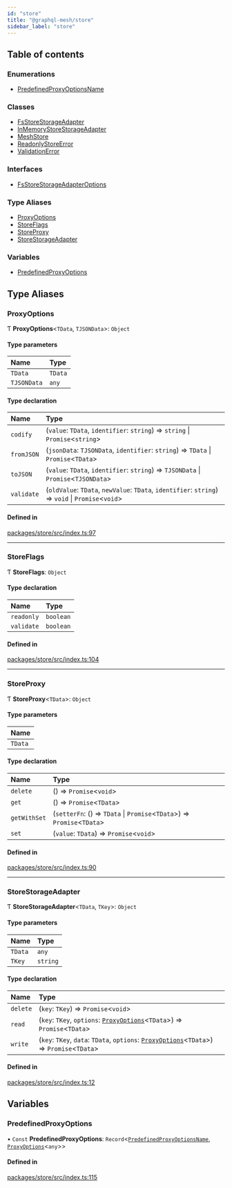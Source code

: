 ```yaml
---
id: "store"
title: "@graphql-mesh/store"
sidebar_label: "store"
---
```


## Table of contents

### Enumerations

- [PredefinedProxyOptionsName](/docs/api/enums/store_src.PredefinedProxyOptionsName)

### Classes

- [FsStoreStorageAdapter](/docs/api/classes/store_src.FsStoreStorageAdapter)
- [InMemoryStoreStorageAdapter](/docs/api/classes/store_src.InMemoryStoreStorageAdapter)
- [MeshStore](/docs/api/classes/store_src.MeshStore)
- [ReadonlyStoreError](/docs/api/classes/store_src.ReadonlyStoreError)
- [ValidationError](/docs/api/classes/store_src.ValidationError)

### Interfaces

- [FsStoreStorageAdapterOptions](/docs/api/interfaces/store_src.FsStoreStorageAdapterOptions)

### Type Aliases

- [ProxyOptions](store_src#proxyoptions)
- [StoreFlags](store_src#storeflags)
- [StoreProxy](store_src#storeproxy)
- [StoreStorageAdapter](store_src#storestorageadapter)

### Variables

- [PredefinedProxyOptions](store_src#predefinedproxyoptions)

## Type Aliases

### ProxyOptions

Ƭ **ProxyOptions**<`TData`, `TJSONData`\>: `Object`

#### Type parameters

| Name | Type |
| :------ | :------ |
| `TData` | `TData` |
| `TJSONData` | `any` |

#### Type declaration

| Name | Type |
| :------ | :------ |
| `codify` | (`value`: `TData`, `identifier`: `string`) => `string` \| `Promise`<`string`\> |
| `fromJSON` | (`jsonData`: `TJSONData`, `identifier`: `string`) => `TData` \| `Promise`<`TData`\> |
| `toJSON` | (`value`: `TData`, `identifier`: `string`) => `TJSONData` \| `Promise`<`TJSONData`\> |
| `validate` | (`oldValue`: `TData`, `newValue`: `TData`, `identifier`: `string`) => `void` \| `Promise`<`void`\> |

#### Defined in

[packages/store/src/index.ts:97](https://github.com/Urigo/graphql-mesh/blob/master/packages/store/src/index.ts#L97)

___

### StoreFlags

Ƭ **StoreFlags**: `Object`

#### Type declaration

| Name | Type |
| :------ | :------ |
| `readonly` | `boolean` |
| `validate` | `boolean` |

#### Defined in

[packages/store/src/index.ts:104](https://github.com/Urigo/graphql-mesh/blob/master/packages/store/src/index.ts#L104)

___

### StoreProxy

Ƭ **StoreProxy**<`TData`\>: `Object`

#### Type parameters

| Name |
| :------ |
| `TData` |

#### Type declaration

| Name | Type |
| :------ | :------ |
| `delete` | () => `Promise`<`void`\> |
| `get` | () => `Promise`<`TData`\> |
| `getWithSet` | (`setterFn`: () => `TData` \| `Promise`<`TData`\>) => `Promise`<`TData`\> |
| `set` | (`value`: `TData`) => `Promise`<`void`\> |

#### Defined in

[packages/store/src/index.ts:90](https://github.com/Urigo/graphql-mesh/blob/master/packages/store/src/index.ts#L90)

___

### StoreStorageAdapter

Ƭ **StoreStorageAdapter**<`TData`, `TKey`\>: `Object`

#### Type parameters

| Name | Type |
| :------ | :------ |
| `TData` | `any` |
| `TKey` | `string` |

#### Type declaration

| Name | Type |
| :------ | :------ |
| `delete` | (`key`: `TKey`) => `Promise`<`void`\> |
| `read` | (`key`: `TKey`, `options`: [`ProxyOptions`](store_src#proxyoptions)<`TData`\>) => `Promise`<`TData`\> |
| `write` | (`key`: `TKey`, `data`: `TData`, `options`: [`ProxyOptions`](store_src#proxyoptions)<`TData`\>) => `Promise`<`TData`\> |

#### Defined in

[packages/store/src/index.ts:12](https://github.com/Urigo/graphql-mesh/blob/master/packages/store/src/index.ts#L12)

## Variables

### PredefinedProxyOptions

• `Const` **PredefinedProxyOptions**: `Record`<[`PredefinedProxyOptionsName`](/docs/api/enums/store_src.PredefinedProxyOptionsName), [`ProxyOptions`](store_src#proxyoptions)<`any`\>\>

#### Defined in

[packages/store/src/index.ts:115](https://github.com/Urigo/graphql-mesh/blob/master/packages/store/src/index.ts#L115)
